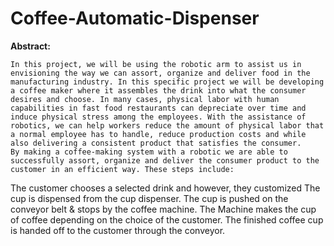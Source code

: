# Coffee-Automatic-Dispenser
**Abstract:** 
	
 
 	In this project, we will be using the robotic arm to assist us in envisioning the way we can assort, organize and deliver food in the manufacturing industry. In this specific project we will be developing a coffee maker where it assembles the drink into what the consumer desires and choose. In many cases, physical labor with human capabilities in fast food restaurants can depreciate over time and induce physical stress among the employees. With the assistance of robotics, we can help workers reduce the amount of physical labor that a normal employee has to handle, reduce production costs and while also delivering a consistent product that satisfies the consumer. 
	By making a coffee-making system with a robotic we are able to successfully assort, organize and deliver the consumer product to the customer in an efficient way. These steps include:
The customer chooses a selected drink and however, they customized
The cup is dispensed from the cup dispenser.
The cup is pushed on the conveyor belt & stops by the coffee machine.
The Machine makes the cup of coffee depending on the choice of the customer.
The finished coffee cup is handed off to the customer through the conveyor.
